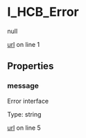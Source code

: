 # I_HCB_Error

null 

[url](https://github.com/devramsean0/hcb.js/blob/0d99048/src/api_schemas/error.ts#L1) on line 1  

## Properties
### message

Error interface 

Type: string  

[url](https://github.com/devramsean0/hcb.js/blob/0d99048/src/api_schemas/error.ts#L5) on line 5  
